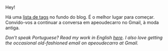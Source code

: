 Hey!

Há uma [lista de tags](https://apeoudecarro.org/blog) no fundo do blog. É o melhor lugar para começar. Convido-vos a continuar a conversa em apeoudecarro no Gmail, à moda antiga.

_Don't speak Portuguese? Read my work in English [here](https://apeoudecarro.org/blog/en-ingl%C3%A9s/). I also love getting the occasional old-fashioned email on apeoudecarro at Gmail._